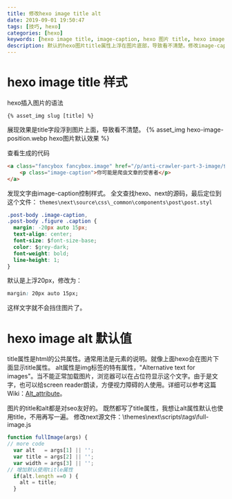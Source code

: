 ```yaml
---
title: 修改hexo image title alt
date: 2019-09-01 19:50:47
tags: [技巧, hexo]
categories: [hexo]
keywords: [hexo image title, image-caption, hexo 图片 title, hexo image alt, hexo 图片 alt]
description: 默认的hexo图片title属性上浮在图片底部，导致看不清楚。修改image-caption的css配置，使其下浮在图片下面。修改alt，默认使用title属性。
---
```


# hexo image title 样式

hexo插入图片的语法
```
{% asset_img slug [title] %}
```
展现效果是title字段浮到图片上面，导致看不清楚。
{% asset_img hexo-image-position.webp hexo图片默认效果 %}
<!-- more -->
查看生成的代码
```html
<a class="fancybox fancybox.image" href="/p/anti-crawler-part-3-image/你可能是爬虫文章的受害者.webp" itemscope="" itemtype="http://schema.org/ImageObject" itemprop="url" data-fancybox="default" rel="default" title="你可能是爬虫文章的受害者" data-caption="你可能是爬虫文章的受害者"><img src="/p/anti-crawler-part-3-image/你可能是爬虫文章的受害者.webp" data-original="/p/anti-crawler-part-3-image/你可能是爬虫文章的受害者.webp" title="你可能是爬虫文章的受害者">
    <p class="image-caption">你可能是爬虫文章的受害者</p>
</a>
```
发现文字由image-caption控制样式。
全文查找hexo、next的源码，最后定位到这个文件：
`themes\next\source\css\_common\components\post\post.styl`
```css
.post-body .image-caption,
.post-body .figure .caption {
  margin: -20px auto 15px;
  text-align: center;
  font-size: $font-size-base;
  color: $grey-dark;
  font-weight: bold;
  line-height: 1;
}
```
默认是上浮20px，修改为：
```css
margin: 20px auto 15px;
```
这样文字就不会挡住图片了。


# hexo image alt 默认值

title属性是html的公共属性。通常用法是元素的说明。就像上面hexo会在图片下面显示title属性。
alt属性是img标签的特有属性，"Alternative text for images"。当不能正常加载图片，浏览器可以在占位符显示这个文字。由于是文字，也可以给screen reader朗读，方便视力障碍的人使用。详细可以参考这篇Wiki：[Alt_attribute](https://en.wikipedia.org/wiki/Alt_attribute)。

图片的title和alt都是对seo友好的。
既然都写了title属性，我想让alt属性默认也使用title，不用再写一遍。
修改next源文件：\themes\next\scripts\tags\full-image.js
```js
function fullImage(args) {
// more code
  var alt   = args[1] || '';
  var title = args[2] || '';
  var width = args[3] || '';
// 增加默认使用title属性
  if(alt.length ==0 ) {
    alt = title;
  }
```

